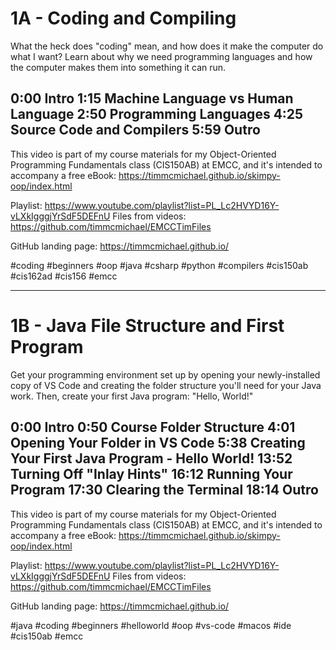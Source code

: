 # 1A - Coding and Compiling

What the heck does "coding" mean, and how does it make the computer do what I want? Learn about why we need programming languages and how the computer makes them into something it can run.

0:00 Intro
1:15 Machine Language vs Human Language
2:50 Programming Languages
4:25 Source Code and Compilers
5:59 Outro
----
This video is part of my course materials for my Object-Oriented Programming Fundamentals class (CIS150AB) at EMCC, and it's intended to accompany a free eBook: https://timmcmichael.github.io/skimpy-oop/index.html

Playlist: https://www.youtube.com/playlist?list=PL_Lc2HVYD16Y-vLXkIgggjYrSdF5DEFnU
Files from videos: https://github.com/timmcmichael/EMCCTimFiles 

GitHub landing page: https://timmcmichael.github.io/

#coding #beginners #oop #java #csharp #python #compilers #cis150ab #cis162ad #cis156 #emcc

---------------

# 1B - Java File Structure and First Program

Get your programming environment set up by opening your newly-installed copy of VS Code and creating the folder structure you'll need for your Java work. Then, create your first Java program: "Hello, World!"

0:00 Intro
0:50 Course Folder Structure
4:01 Opening Your Folder in VS Code
5:38 Creating Your First Java Program - Hello World!
13:52 Turning Off "Inlay Hints"
16:12 Running Your Program
17:30 Clearing the Terminal
18:14 Outro
----
This video is part of my course materials for my Object-Oriented Programming Fundamentals class (CIS150AB) at EMCC, and it's intended to accompany a free eBook: https://timmcmichael.github.io/skimpy-oop/index.html

Playlist: https://www.youtube.com/playlist?list=PL_Lc2HVYD16Y-vLXkIgggjYrSdF5DEFnU
Files from videos: https://github.com/timmcmichael/EMCCTimFiles 

GitHub landing page: https://timmcmichael.github.io/

#java #coding #beginners #helloworld #oop #vs-code #macos #ide #cis150ab #emcc
